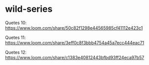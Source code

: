 # wild-series
Quetes 10:
https://www.loom.com/share/50c82f1298e44565985cf41112e423c1

Quetes 11:
https://www.loom.com/share/3eff0c8f3bbb4754a45a7ecc444eac71

Quetes 12:
https://www.loom.com/share/c1383e40812443bfbd93ff24eca97b57

